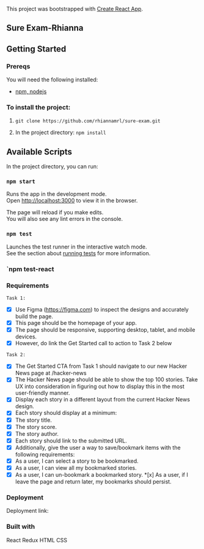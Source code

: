 This project was bootstrapped with [Create React App](https://github.com/facebook/create-react-app).

## Sure Exam-Rhianna

## Getting Started

### Prereqs

You will need the following installed:

- [npm, nodejs](https://nodejs.org/en/)

### To install the project:

1. `git clone https://github.com/rhiannamrl/sure-exam.git`

2. In the project directory: `npm install`

## Available Scripts

In the project directory, you can run:

### `npm start`

Runs the app in the development mode.<br>
Open [http://localhost:3000](http://localhost:3000) to view it in the browser.

The page will reload if you make edits.<br>
You will also see any lint errors in the console.

### `npm test`

Launches the test runner in the interactive watch mode.<br>
See the section about [running tests](https://facebook.github.io/create-react-app/docs/running-tests) for more information.

### `npm test-react

### Requirements

```
Task 1:
```

- [x] Use Figma (https://figma.com) to inspect the designs and accurately build the page.
- [x] This page should be the homepage of your app.
- [x] The page should be responsive, supporting desktop, tablet, and mobile devices.
- [x] However, do link the Get Started call to action to Task 2 below

```
Task 2:
```

- [x] The Get Started CTA from Task 1 should navigate to our new Hacker News page at /hacker-news
- [x] The Hacker News page should be able to show the top 100 stories. Take UX into consideration in figuring out how to display this in the most user-friendly manner.
- [x] Display each story in a different layout from the current Hacker News design.
- [x] Each story should display at a minimum:
- [x] The story title.
- [x] The story score.
- [x] The story author.
- [x] Each story should link to the submitted URL.
- [x] Additionally, give the user a way to save/bookmark items with the following requirements:
- [x] As a user, I can select a story to be bookmarked.
- [x] As a user, I can view all my bookmarked stories.
- [x] As a user, I can un-bookmark a bookmarked story. \*[x] As a user, if I leave the page and return later, my bookmarks should persist.

### Deployment

Deployment link:

### Built with

React
Redux
HTML
CSS
